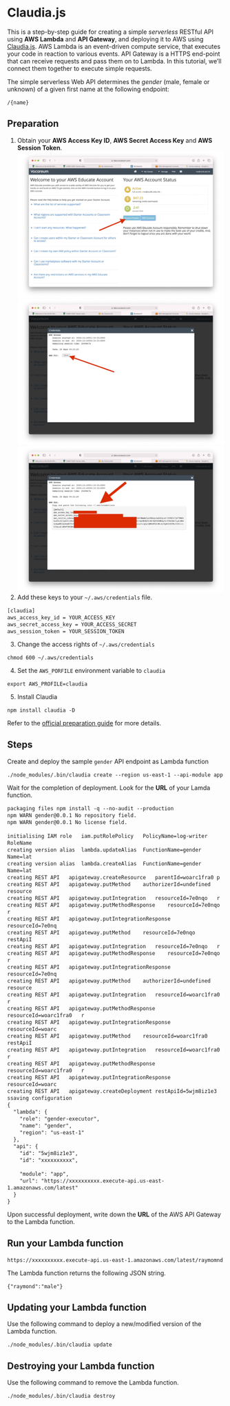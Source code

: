 # Claudia.js
This is a step-by-step guide for creating a simple *serverless* RESTful API using **AWS Lambda** and **API Gateway**, and deploying it to AWS using [Claudia.js](https://claudiajs.com). AWS Lambda is an event-driven compute service, that executes your code in reaction to various events. API Gateway is a HTTPS end-point that can receive requests and pass them on to Lambda. In this tutorial, we’ll connect them together to execute simple requests.

The simple serverless Web API determines the *gender* (male, female or unknown) of a given first name at the following endpoint:

```
/{name}
```
## Preparation
1. Obtain your **AWS Access Key ID**, **AWS Secret Access Key** and **AWS Session Token**.
![AWS Keys](../keys-1.jpg)
![AWS Keys](../keys-2.jpg)
![AWS Keys](../keys-3.jpg)
2. Add these keys to your `~/.aws/credentials` file.
```
[claudia]
aws_access_key_id = YOUR_ACCESS_KEY
aws_secret_access_key = YOUR_ACCESS_SECRET
aws_session_token = YOUR_SESSION_TOKEN
```
3. Change the access rights of `~/.aws/credentials`
```
chmod 600 ~/.aws/credentials
```
4. Set the `AWS_PORFILE` environment variable to `claudia`
```
export AWS_PROFILE=claudia
```
5. Install Claudia
```
npm install claudia -D
```
Refer to the [official preparation guide](https://claudiajs.com/tutorials/installing.html) for more details.

## Steps
Create and deploy the sample `gender` API endpoint as Lambda function
```
./node_modules/.bin/claudia create --region us-east-1 --api-module app
```
Wait for the completion of deployment.  Look for the **URL** of your Lamda function.
```
packaging files	npm install -q --no-audit --production
npm WARN gender@0.0.1 No repository field.
npm WARN gender@0.0.1 No license field.

initialising IAM role	iam.putRolePolicy	PolicyName=log-writer	RoleName
creating version alias	lambda.updateAlias	FunctionName=gender	Name=lat
creating version alias	lambda.createAlias	FunctionName=gender	Name=lat
creating REST API	apigateway.createResource	parentId=woarc1fra0	p
creating REST API	apigateway.putMethod	authorizerId=undefined	resource
creating REST API	apigateway.putIntegration	resourceId=7e0nqo	r
creating REST API	apigateway.putMethodResponse	resourceId=7e0nqo	r
creating REST API	apigateway.putIntegrationResponse	resourceId=7e0nq
creating REST API	apigateway.putMethod	resourceId=7e0nqo	restApiI
creating REST API	apigateway.putIntegration	resourceId=7e0nqo	r
creating REST API	apigateway.putMethodResponse	resourceId=7e0nqo	r
creating REST API	apigateway.putIntegrationResponse	resourceId=7e0nq
creating REST API	apigateway.putMethod	authorizerId=undefined	resource
creating REST API	apigateway.putIntegration	resourceId=woarc1fra0	r
creating REST API	apigateway.putMethodResponse	resourceId=woarc1fra0	r
creating REST API	apigateway.putIntegrationResponse	resourceId=woarc
creating REST API	apigateway.putMethod	resourceId=woarc1fra0	restApiI
creating REST API	apigateway.putIntegration	resourceId=woarc1fra0	r
creating REST API	apigateway.putMethodResponse	resourceId=woarc1fra0	r
creating REST API	apigateway.putIntegrationResponse	resourceId=woarc
creating REST API	apigateway.createDeployment	restApiId=5wjm8iz1e3	ssaving configuration
{
  "lambda": {
    "role": "gender-executor",
    "name": "gender",
    "region": "us-east-1"
  },
  "api": {
    "id": "5wjm8iz1e3",
    "id": "xxxxxxxxxx",

    "module": "app",
    "url": "https://xxxxxxxxxx.execute-api.us-east-1.amazonaws.com/latest"
  }
}
```
Upon successful deployment, write down the **URL** of the AWS API Gateway to the Lambda function.

## Run your Lambda function
```
https://xxxxxxxxxx.execute-api.us-east-1.amazonaws.com/latest/raymomnd
```
The Lambda function returns the following JSON string.
```
{"raymond":"male"}
```
## Updating your Lambda function
Use the following command to deploy a new/modified version of the Lambda function.
```
./node_modules/.bin/claudia update
```
## Destroying your Lambda function
Use the following command to remove the Lambda function.
```
./node_modules/.bin/claudia destroy
```
